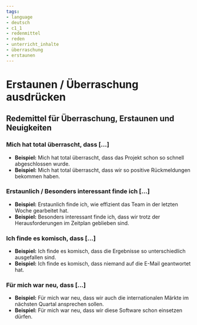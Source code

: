 ```yaml
---
tags:
- language
- deutsch
- c1_1
- redenmittel
- reden
- unterricht_inhalte
- überraschung
- erstaunen
---
```


# Erstaunen / Überraschung ausdrücken

## Redemittel für Überraschung, Erstaunen und Neuigkeiten

### Mich hat total überrascht, dass [...]

- __Beispiel:__ Mich hat total überrascht, dass das Projekt schon so schnell abgeschlossen wurde.
- __Beispiel:__ Mich hat total überrascht, dass wir so positive Rückmeldungen bekommen haben.

### Erstaunlich / Besonders interessant finde ich [...]

- __Beispiel:__ Erstaunlich finde ich, wie effizient das Team in der letzten Woche gearbeitet hat.
- __Beispiel:__ Besonders interessant finde ich, dass wir trotz der Herausforderungen im Zeitplan geblieben sind.

### Ich finde es komisch, dass [...]

- __Beispiel:__ Ich finde es komisch, dass die Ergebnisse so unterschiedlich ausgefallen sind.
- __Beispiel:__ Ich finde es komisch, dass niemand auf die E-Mail geantwortet hat.

### Für mich war neu, dass [...]

- __Beispiel:__ Für mich war neu, dass wir auch die internationalen Märkte im nächsten Quartal ansprechen sollen.
- __Beispiel:__ Für mich war neu, dass wir diese Software schon einsetzen dürfen.
